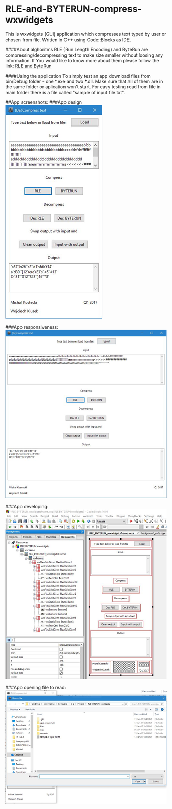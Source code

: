 # RLE-and-BYTERUN-compress-wxwidgets
This is wxwidgets (GUI) application which compresses text typed by user or chosen from file. Written in C++ using Code::Blocks as IDE.

####About alghoritms
RLE (Run Length Encoding) and ByteRun are compressing/decompressing text to make size smaller without loosing any information. If You would like to know more about them please follow the link: [RLE and ByteRun](https://en.wikipedia.org/wiki/Run-length_encoding "RLE")

####Using the application
To simply test an app download files from bin/Debug folder - one \*.exe and two \*.dll. Make sure that all of them are in the same folder or aplication won't start. For easy testing read from file in main folder there is a file called "sample of input file.txt". 

##App screenshots:
###App design
![Image of app](app_screenshots/2.jpg)



###App responsiveness:
![Image of app stretched](app_screenshots/3.jpg)



###App developing:
![Image of developing](app_screenshots/1.jpg)



###App opening file to read:
![Image of app](app_screenshots/4.jpg)
